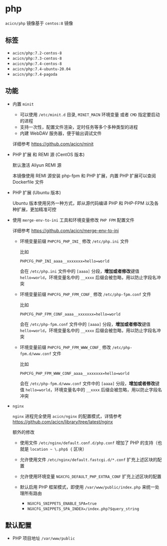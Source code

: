 # php

`acicn/php` 镜像基于 `centos:8` 镜像

## 标签

* `acicn/php:7.2-centos-8`
* `acicn/php:7.3-centos-8`
* `acicn/php:7.4-centos-8`
* `acicn/php:7.4-ubuntu-20.04`
* `acicn/php:7.4-pagoda`

## 功能

* 内置 `minit`

    - 可以使用 `/etc/minit.d` 目录, `MINIT_MAIN` 环境变量 或者 `CMD` 指定要启动的进程
    - 支持一次性，配置文件渲染，定时任务等多个多种类型的进程
    - 内建 WebDAV 服务器，便于输出调试文件

    详细参考 https://github.com/acicn/minit

* PHP 扩展 和 REMI 源 (CentOS 版本)

  默认激活 Aliyun REMI 源

  本镜像使用 REMI 源安装 php-fpm 和 PHP 扩展，内置 PHP 扩展可以查阅 Dockerfile 文件

* PHP 扩展 (Ubuntu 版本)

  Ubuntu 版本使用另外一种方式，即从源代码编译 PHP 和 PHP-FPM 以及各种扩展，更加精准可控

* 使用 `merge-env-to-ini` 工具和环境变量修改 `PHP FPM` 配置文件

    详细参考 https://github.com/acicn/merge-env-to-ini

    * 环境变量前缀 `PHPCFG_PHP_INI_` 修改 `/etc/php.ini` 文件

        比如

        `PHPCFG_PHP_INI_aaaa__xxxxxxx=hello=world`

        会在 `/etc/php.ini` 文件中的 `[aaaa]` 分段，**增加或者修改**键值 `hello=world`，环境变量名中的 `__xxxx` 后缀会被忽略，用以防止字段名冲突

    * 环境变量前缀 `PHPCFG_PHP_FPM_CONF_` 修改 `/etc/php-fpm.conf` 文件

        比如

        `PHPCFG_PHP_FPM_CONF_aaaa__xxxxxxx=hello=world`

        会在 `/etc/php-fpm.conf` 文件中的 `[aaaa]` 分段，**增加或者修改**键值 `hello=world`，环境变量名中的 `__xxxx` 后缀会被忽略，用以防止字段名冲突

    * 环境变量前缀 `PHPCFG_PHP_FPM_WWW_CONF_` 修改 `/etc/php-fpm.d/www.conf` 文件

        比如

        `PHPCFG_PHP_FPM_WWW_CONF_aaaa__xxxxxxx=hello=world`

        会在 `/etc/php-fpm.d/www.conf` 文件中的 `[aaaa]` 分段，**增加或者修改**键值 `hello=world`，环境变量名中的 `__xxxx` 后缀会被忽略，用以防止字段名冲突

* `nginx`

    `nginx` 进程完全使用 `acicn/nginx` 的配置模式，详情参考 https://github.com/acicn/library/tree/latest/nginx

    额外的修改

    - 使用文件 `/etc/nginx/default.conf.d/php.conf` 增加了 PHP 的支持（也就是 `location ~ \.php$ {` 区块）

    - 允许使用文件 `/etc/nginx/default.fastcgi.d/*.conf` 扩充上述区块的配置

    - 允许使用环境变量 `NGXCFG_DEFAULT_PHP_EXTRA_CONF` 扩充上述区块的配置

    - 默认启用 PHP 框架模式，即使用 `/var/www/public/index.php` 来统一处理所有路由
        - `NGXCFG_SNIPPETS_ENABLE_SPA=true`
        - `NGXCFG_SNIPPETS_SPA_INDEX=/index.php?$query_string`

## 默认配置

* PHP 项目地址 `/var/www/public`
